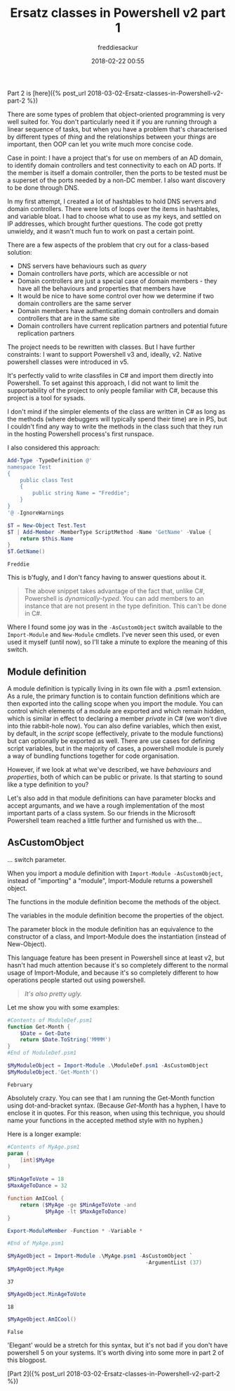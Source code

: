 ﻿---
layout: post
title: Ersatz classes in Powershell v2 part 1
date: 2018-02-22 00:55
author: freddiesackur
comments: true
tags: [Powershell, Classes, Modules]
---
Part 2 is [here]({% post_url 2018-03-02-Ersatz-classes-in-Powershell-v2-part-2 %})

There are some types of problem that object-oriented programming is very well suited for. You don't particularly need it if you are running through a linear sequence of tasks, but when you have a problem that's characterised by different types of _thing_ and the relationships between your _things_ are important, then OOP can let you write much more concise code.

Case in point: I have a project that's for use on members of an AD domain, to identify domain controllers and test connectivity to each on AD ports. If the member is itself a domain controller, then the ports to be tested must be a superset of the ports needed by a non-DC member. I also want discovery to be done through DNS.

In my first attempt, I created a lot of hashtables to hold DNS servers and domain controllers. There were lots of loops over the items in hashtables, and variable bloat. I had to choose what to use as my keys, and settled on IP addresses, which brought further questions. The code got pretty unwieldy, and it wasn't much fun to work on past a certain point.

There are a few aspects of the problem that cry out for a class-based solution:

- DNS servers have behaviours such as _query_
- Domain controllers have _ports_, which are accessible or not
- Domain controllers are just a special case of domain members - they have all the behaviours and properties that members have
- It would be nice to have some control over how we determine if two domain controllers are the same server
- Domain members have authenticating domain controllers and domain controllers that are in the same site
- Domain controllers have current replication partners and potential future replication partners

The project needs to be rewritten with classes. But I have further constraints: I want to support Powershell v3 and, ideally, v2. Native powershell classes were introduced in v5.

It's perfectly valid to write classfiles in C# and import them directly into Powershell. To set against this approach, I did not want to limit the supportability of the project to only people familiar with C#, because this project is a tool for sysads.

I don't mind if the simpler elements of the class are written in C# as long as the methods (where debuggers will typically spend their time) are in PS, but I couldn't find any way to write the methods in the class such that they run in the hosting Powershell process's first runspace.

I also considered this approach:

```powershell
Add-Type -TypeDefinition @'
namespace Test
{
    public class Test
    {
        public string Name = "Freddie";
    }
}
'@ -IgnoreWarnings

$T = New-Object Test.Test
$T | Add-Member -MemberType ScriptMethod -Name 'GetName' -Value {
    return $this.Name
}
$T.GetName()
```

```plaintext
Freddie
```

This is b'fugly, and I don't fancy having to answer questions about it.

> The above snippet takes advantage of the fact that, unlike C#, Powershell is _dynamically-typed_. You can add members to an instance that are not present in the type definition. This can't be done in C#.

Where I found some joy was in the ```-AsCustomObject``` switch available to the ```Import-Module``` and ```New-Module``` cmdlets. I've never seen this used, or even used it myself (until now), so I'll take a minute to explore the meaning of this switch.

## Module definition

A module definition is typically living in its own file with a .psm1 extension. As a rule, the primary function is to contain function definitions which are then exported into the calling scope when you import the module. You can control which elements of a module are exported and which remain hidden, which is similar in effect to declaring a member _private_ in C# (we won't dive into thie rabbit-hole now). You can also define variables, which then exist, by default, in the _script_ scope (effectively, private to the module functions) but can optionally be exported as well. There are use cases for defining script variables, but in the majority of cases, a powershell module is purely a way of bundling functions together for code organisation.

However, if we look at what we've described, we have _behaviours_ and _properties_, both of which can be public or private. Is that starting to sound like a type definition to you?

Let's also add in that module definitions can have parameter blocks and accept argumants, and we have a rough implementation of the most important parts of a class system. So our friends in the Microsoft Powershell team reached a little further and furnished us with the...

## AsCustomObject

 ... switch parameter.

When you import a module definition with ```Import-Module -AsCustomObject```, instead of "importing" a "module", Import-Module returns a powershell object.

The functions in the module definition become the methods of the object.

The variables in the module definition become the properties of the object.

The parameter block in the module definition has an equivalence to the constructor of a class, and Import-Module does the instantiation (instead of New-Object).

This language feature has been present in Powershell since at least v2, but hasn't had much attention because it's so completely different to the normal usage of Import-Module, and because it's so completely different to how operations people started out using powershell.

> _It's also pretty ugly._

Let me show you with some examples:

```powershell
#Contents of ModuleDef.psm1
function Get-Month {
    $Date = Get-Date
    return $Date.ToString('MMMM')
}
#End of ModuleDef.psm1

$MyModuleObject = Import-Module .\ModuleDef.psm1 -AsCustomObject
$MyModuleObject.'Get-Month'()
```

```plaintext
February
```

Absolutely crazy. You can see that I am running the Get-Month function using dot-and-bracket syntax. (Because _Get-Month_ has a hyphen, I have to enclose it in quotes. For this reason, when using this technique, you should name your functions in the accepted method style with no hyphen.)

Here is a longer example:

```powershell
#Contents of MyAge.psm1
param (
    [int]$MyAge
)

$MinAgeToVote = 18
$MaxAgeToDance = 32

function AmICool {
    return ($MyAge -ge $MinAgeToVote -and
            $MyAge -lt $MaxAgeToDance)
}

Export-ModuleMember -Function * -Variable *

#End of MyAge.psm1

$MyAgeObject = Import-Module .\MyAge.psm1 -AsCustomObject `
                                            -ArgumentList (37)
$MyAgeObject.MyAge
```

```plaintext
37
```

```powershell
$MyAgeObject.MinAgeToVote
```

```plaintext
18
```

```powershell
$MyAgeObject.AmICool()
```

```plaintext
False
```

'Elegant' would be a stretch for this syntax, but it's not bad if you don't have powershell 5 on your systems. It's worth diving into some more in part 2 of this blogpost.

[Part 2]({% post_url 2018-03-02-Ersatz-classes-in-Powershell-v2-part-2 %})
